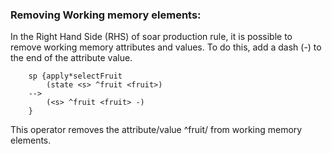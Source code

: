 ### Removing Working memory elements:

In the Right Hand Side (RHS) of soar production rule, it is possible to remove working memory attributes and values. To do this, add a dash (-) to the end of the attribute value. 


		sp {apply*selectFruit
			(state <s> ^fruit <fruit>)
		--> 
			(<s> ^fruit <fruit> -)
		}

This operator removes the attribute/value ^fruit/<fruit> from working memory elements. 

